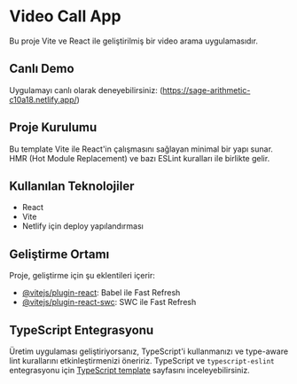 # Video Call App

Bu proje Vite ve React ile geliştirilmiş bir video arama uygulamasıdır.

## Canlı Demo

Uygulamayı canlı olarak deneyebilirsiniz: (https://sage-arithmetic-c10a18.netlify.app/)

## Proje Kurulumu

Bu template Vite ile React'in çalışmasını sağlayan minimal bir yapı sunar. HMR (Hot Module Replacement) ve bazı ESLint kuralları ile birlikte gelir.

## Kullanılan Teknolojiler

- React
- Vite
- Netlify için deploy yapılandırması

## Geliştirme Ortamı

Proje, geliştirme için şu eklentileri içerir:

- [@vitejs/plugin-react](https://github.com/vitejs/vite-plugin-react/blob/main/packages/plugin-react/README.md): Babel ile Fast Refresh
- [@vitejs/plugin-react-swc](https://github.com/vitejs/vite-plugin-react-swc): SWC ile Fast Refresh

## TypeScript Entegrasyonu

Üretim uygulaması geliştiriyorsanız, TypeScript'i kullanmanızı ve type-aware lint kurallarını etkinleştirmenizi öneririz. TypeScript ve `typescript-eslint` entegrasyonu için [TypeScript template](https://github.com/vitejs/vite/tree/main/packages/create-vite/template-react-ts) sayfasını inceleyebilirsiniz.
